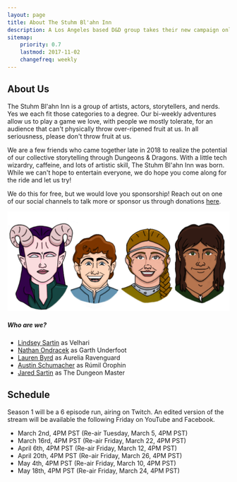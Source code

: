 ```yaml
---
layout: page
title: About The Stuhm Bl'ahn Inn
description: A Los Angeles based D&D group takes their new campaign online. Some new faces to the D&D realm and some veterans; this group is full of actors, story tellers, and artists - all ready for adventure and ready to make you laugh!
sitemap:
    priority: 0.7
    lastmod: 2017-11-02
    changefreq: weekly
---
```

## About Us

The Stuhm Bl'ahn Inn is a group of artists, actors, storytellers, and nerds. Yes we each fit those categories to a degree. Our bi-weekly adventures allow us to play a game we love, with people we mostly tolerate, for an audience that can't physically throw over-ripened fruit at us. In all seriousness, please don't throw fruit at us.

We are a few friends who came together late in 2018 to realize the potential of our collective storytelling through Dungeons & Dragons. With a little tech wizardry, caffeine, and lots of artistic skill, The Stuhm Bl'ahn Inn was born. While we can't hope to entertain everyone, we do hope you come along for the ride and let us try!

We do this for free, but we would love you sponsorship! Reach out on one of our social channels to talk more or sponsor us through donations [here](https://streamlabs.com/thestuhmblahninn).

![Our characters](/images/characters.png)

##### Who are we?

- [Lindsey Sartin](https://www.instagram.com/lm.sartin/) as Velhari
- [Nathan Ondracek](https://www.instagram.com/nondracek/) as Garth Underfoot
- [Lauren Byrd](https://www.instagram.com/lolobyrdie/) as Aurelia Ravenguard
- [Austin Schumacher](https://www.instagram.com/awesome_schu/) as Rúmil Orophin​
- [Jared Sartin](https://www.instagram.com/jaredsartin/) as The Dungeon Master

## Schedule
Season 1 will be a 6 episode run, airing on Twitch. An edited version of the stream will be available the following Friday on YouTube and Facebook.

- March 2nd, 4PM PST (Re-air Tuesday, March 5, 4PM PST)
- March 16rd, 4PM PST (Re-air Friday, March 22, 4PM PST)
- April 6th, 4PM PST (Re-air Friday, March 12, 4PM PST)
- April 20th, 4PM PST (Re-air Friday, March 26, 4PM PST)
- May 4th, 4PM PST (Re-air Friday, March 10, 4PM PST)
- May 18th, 4PM PST (Re-air Friday, March 24, 4PM PST)
